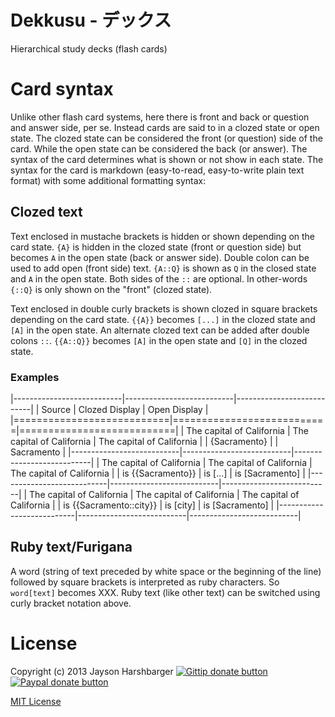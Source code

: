 Dekkusu - デックス
===========================

Hierarchical study decks (flash cards)

# Card syntax

Unlike other flash card systems, here there is front and back or question and answer side, per se.  Instead cards are said to in a clozed state or open state.  The clozed state can be considered the front (or question) side of the card.  While the open state can be considered the back (or answer).  The syntax of the card determines what is shown or not show in each state.  The syntax for the card is markdown (easy-to-read, easy-to-write plain text format) with some additional formatting syntax:

## Clozed text

Text enclosed in mustache brackets is hidden or shown depending on the card state.  `{A}` is hidden in the clozed state (front or question side) but becomes `A` in the open state (back or answer side).  Double colon can be used to add open (front side) text.  `{A::Q}` is shown as `Q` in the closed state and `A` in the open state.  Both sides of the `::` are optional.  In other-words `{::Q}` is only shown on the "front" (clozed state).

Text enclosed in double curly brackets is shown clozed in square brackets depending on the card state.  `{{A}}` becomes `[...]` in the clozed state and `[A]` in the open state.  An alternate clozed text can be added after double colons `::`.  `{{A::Q}}` becomes `[A]` in the open state and `[Q]` in the clozed state.

### Examples

|---------------------------|---------------------------|---------------------------|
| Source                    | Clozed Display            | Open Display              |
|===========================|===========================|===========================|
| The capital of California | The capital of California | The capital of California |
| {Sacramento}              |                           | Sacramento                |
|---------------------------|---------------------------|---------------------------|
| The capital of California | The capital of California | The capital of California |
| is {{Sacramento}}         | is [...]                  | is [Sacramento]           |
|---------------------------|---------------------------|---------------------------|
| The capital of California | The capital of California | The capital of California |
| is {{Sacramento::city}}   | is [city]                 | is [Sacramento]           |
|---------------------------|---------------------------|---------------------------|

## Ruby text/Furigana

A word (string of text preceded by white space or the beginning of the line) followed by square brackets is interpreted as ruby characters.  So `word[text]` becomes XXX.  Ruby text (like other text) can be switched using curly bracket notation above.

# License

Copyright (c) 2013 Jayson Harshbarger [![Gittip donate button](http://badgr.co/gittip/hypercubed.png)](https://www.gittip.com/hypercubed/ "Donate weekly to this project using Gittip")
[![Paypal donate button](http://badgr.co/paypal/donate.png?bg=%23feb13d)](https://www.paypal.com/cgi-bin/webscr?cmd=_s-xclick&hosted_button_id=X7KYR6T9U2NHC "One time donation to this project using Paypal")

[MIT License](http://en.wikipedia.org/wiki/MIT_License)
